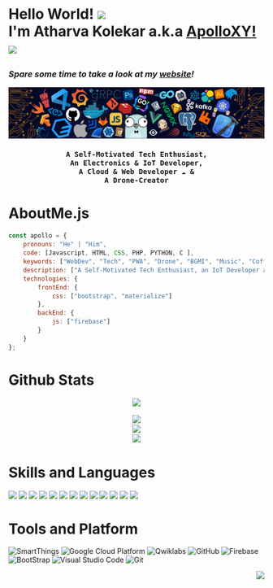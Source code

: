 # Hello World! <img src="https://media.tenor.com/HO7EBVsu04oAAAAC/pikachu-pokemon.gif" height="35"><br>I'm Atharva Kolekar a.k.a [ApolloXY!](https://github.com/apollo-xy) <img src="https://emojis.slackmojis.com/emojis/images/1643515118/11386/among_us_orange_dance.gif?1643515118" width="35"/>

<!-- https://emojis.slackmojis.com/emojis/images/1641578819/51091/pikachu_wave.gif?1641578819 -->
<h3><i>Spare some time to take a look at my <a href="https://www.protonix.tech/">website</a>!</i></h3>

<!-- <img src="https://github.com/AtharvaKolekar/AtharvaKolekar/blob/main/header.png" align="center" height="200"> -->
![](https://github.com/AtharvaKolekar/AtharvaKolekar/blob/main/header.png)

 <h4 align="center"><samp>A Self-Motivated Tech Enthusiast,<br>An Electronics & IoT Developer,<br>A Cloud & Web Developer ☁ & <br>A Drone-Creator</samp></h4>
<!-- https://github.com/amandewatnitrr -->
<!-- https://github.com/anirudhbelwadi/anirudhbelwadi/blob/master/README.md? -->
<!-- https://github.com/anmol098/anmol098 -->
<!-- https://github.com/abhisheknaiidu/abhisheknaiidu -->

# AboutMe.js

```javascript
const apollo = {
    pronouns: "He" | "Him",
    code: [Javascript, HTML, CSS, PHP, PYTHON, C ],
    keywords: ["WebDev", "Tech", "PWA", "Drone", "BGMI", "Music", "Coffee"],
    description: ["A Self-Motivated Tech Enthusiast, an IoT Developer and Full Stack Web Developer"],
    technologies: {
        frontEnd: {
            css: ["bootstrap", "materialize"]
        },
        backEnd: {
            js: ["firebase"]
        }        
    }
};
```
# Github Stats
<!-- <p align="center"><img src="https://github-readme-streak-stats.herokuapp.com?user=AtharvaKolekar&theme=tokyonight_duo&border_radius=5&date_format=M%20j%5B%2C%20Y%5D"></p> -->
<!-- <p align="center"><img src="https://github-profile-trophy.vercel.app/?username=anirudhbelwadi&title=Commit,Stars,Repositories,PullRequest,Followers&margin-w=15"></p> -->

<p align="center">
 
<img src="https://github-readme-streak-stats.herokuapp.com?user=AtharvaKolekar&theme=tokyonight_duo&border_radius=5&date_format=M%20j%5B%2C%20Y%5D">
</p>
<p align="center">
<img height="141px" src="https://github-readme-stats.vercel.app/api?username=atharvakolekar&hide_title=true&hide_border=true&show_icons=true&include_all_commits=true&count_private=true&line_height=21&text_color=fff&icon_color=fff&bg_color=0,b621fe,1fd1f9&theme=dark">
<br>
<img height="120px" src="https://github-readme-stats.vercel.app/api/top-langs/?username=atharvakolekar&hide=html&hide_title=true&hide_border=true&layout=compact&langs_count=8&text_color=fff&icon_color=fff&bg_color=0,b621fe,1fd1f9&theme=synthwave" >
<br>
<img height="143px" src="https://github-profile-summary-cards.vercel.app/api/cards/profile-details?username=atharvakolekar&theme=github" />
</p>

<!-- <p><img width="100%" height="300px" align="right" src="https://github-readme-streak-stats.herokuapp.com/?user=atharvakolekar" alt="Atharva" /></p> -->
<!--  <pre align="center"> -->
<!-- ![GitHub Streak](https://github-readme-streak-stats.herokuapp.com?user=AtharvaKolekar&theme=cobalt&border_radius=5&date_format=M%20j%5B%2C%20Y%5D) -->
<!-- ![trophy](https://github-profile-trophy.vercel.app/?username=anirudhbelwadi&title=Commit,Stars,Repositories,PullRequest,Followers&margin-w=15) -->
<!-- </pre> -->

# Skills and Languages
<p align="left">
<img src="https://img.shields.io/badge/HTML5-E34F26?style=for-the-badge&logo=HTML5&logoColor=white">  <img src="https://img.shields.io/badge/JavaScript-F7DF1E?style=for-the-badge&logo=javascript&logoColor=black">  <img src="https://img.shields.io/badge/CSS3-1572B6?style=for-the-badge&logo=CSS3&logoColor=white">  <img src="https://img.shields.io/badge/Arduino-00979D?style=for-the-badge&logo=Arduino&logoColor=white">  <img src="https://img.shields.io/badge/Raspberry_pi-C51A4A?style=for-the-badge&logo=raspberry-pi&logoColor=white">  <img src="https://img.shields.io/badge/C++-00599C?style=for-the-badge&logo=c%2B%2B&logoColor=white">  <img src="https://img.shields.io/badge/PHP-777BB4?style=for-the-badge&logo=php&logoColor=white">  <img src="https://img.shields.io/badge/C-27338e?style=for-the-badge&logo=c&logoColor=white">  <img src="https://img.shields.io/badge/Python-3776AB?style=for-the-badge&logo=Python&logoColor=white">  <img src="https://img.shields.io/badge/MySQL-4479A1?style=for-the-badge&logo=MySQL&logoColor=white">  <img src="https://img.shields.io/badge/MATLAB-800000?style=for-the-badge&logo=MathWorks&logoColor=white">  <img src="https://img.shields.io/badge/SCILAB-004C93?style=for-the-badge&logo=MathWork&logoColor=white">  <img src="https://img.shields.io/badge/Java-013243?style=for-the-badge&logo=Java&logoColor=white"> </p>

# Tools and Platform

![SmartThings](https://img.shields.io/badge/SmartThings-777BB4?style=for-the-badge&logo=SmartThings&logoColor=white)
![Google Cloud Platform](https://img.shields.io/badge/Google_Cloud-4285F4?style=for-the-badge&logo=google-cloud&logoColor=white)
![Qwiklabs](https://img.shields.io/badge/Qwiklabs-F5CD0E?style=for-the-badge&logo=Qwiklabs&logoColor=800000)
![GitHub](https://img.shields.io/badge/GitHub-181717?style=for-the-badge&logo=github)
![Firebase](https://img.shields.io/badge/Firebase-ffcb2c?style=for-the-badge&logo=Firebase&logoColor=DD1100)
![BootStrap](https://img.shields.io/badge/Bootstrap-7952B3?style=for-the-badge&logo=bootstrap&logoColor=white)
![Visual Studio Code](https://img.shields.io/badge/Visual_Studio_Code-007ACC?style=for-the-badge&logo=Visual-Studio-Code&logoColor=white)
![Git](https://img.shields.io/badge/Git-F05032?style=for-the-badge&logo=Git&logoColor=white)
<!-- ![HackerRank](https://img.shields.io/badge/HackerRank-107C10?style=for-the-badge&logo=HackerRank&logoColor=black) -->
<!-- ![CodeChef](https://img.shields.io/badge/CodeChef-5B4638?style=for-the-badge&logo=CodeChef&logoColor=white) -->
<!-- ![Heroku](https://img.shields.io/badge/Heroku-430098?style=for-the-badge&logo=Heroku&logoColor=white) -->

<p align="right"><img height="250px" src="https://raw.githubusercontent.com/abhisheknaiidu/abhisheknaiidu/master/code.gif"></p>


